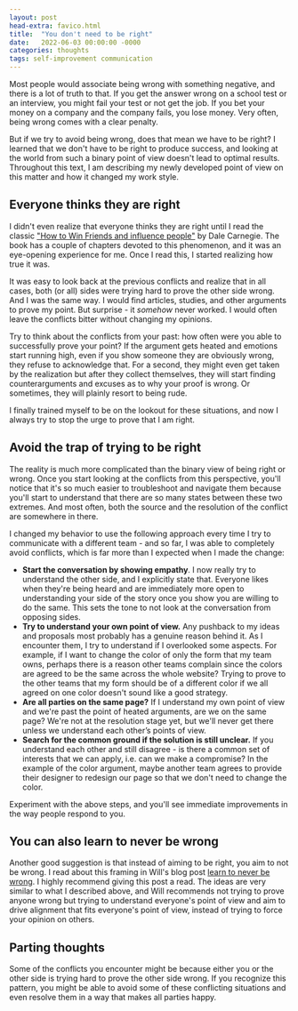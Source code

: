 ```yaml
---
layout: post
head-extra: favico.html
title:  "You don't need to be right"
date:   2022-06-03 00:00:00 -0000
categories: thoughts
tags: self-improvement communication 
---
```


Most people would associate being wrong with something negative, and there is a lot of truth to that.
If you get the answer wrong on a school test or an interview, you might fail your test or not get the job.
If you bet your money on a company and the company fails, you lose money.
Very often, being wrong comes with a clear penalty.

But if we try to avoid being wrong, does that mean we have to be right? I learned that we don't have to be right to produce success, and looking at the world from such a binary point of view doesn't lead to optimal results.
Throughout this text, I am describing my newly developed point of view on this matter and how it changed my work style.


## Everyone thinks they are right

I didn't even realize that everyone thinks they are right until I read the classic ["How to Win Friends and influence people"](https://www.amazon.com/dp/B08JLM24Q8/r) by Dale Carnegie.
The book has a couple of chapters devoted to this phenomenon, and it was an eye-opening experience for me. 
Once I read this, I started realizing how true it was.

It was easy to look back at the previous conflicts and realize that in all cases,
both (or all) sides were trying hard to prove the other side wrong.
And I was the same way. I would find articles, studies, and other arguments to prove my point.
But surprise - it *somehow* never worked. I would often leave the conflicts bitter without changing my opinions.

Try to think about the conflicts from your past: how often were you able to successfully prove your point? If the argument gets heated and emotions start running high, even if you show
someone they are obviously wrong, they refuse to acknowledge that. For a second, they might even get taken by the realization
but after they collect themselves, they will start finding counterarguments and excuses as to why your proof is wrong.
Or sometimes, they will plainly resort to being rude.

I finally trained myself to be on the lookout for these situations, and now I always try to stop the urge to prove that I am right.

## Avoid the trap of trying to be right

The reality is much more complicated than the binary view of being right or wrong. 
Once you start looking at the conflicts from this perspective, you'll notice that it's so much easier to troubleshoot and navigate them because you'll start to understand that there are so many 
states between these two extremes. And most often, both the source and the resolution of the conflict are somewhere in there. 

I changed my behavior to use the following approach every time I try to communicate with a different team - and so far, I was able to completely avoid conflicts, 
which is far more than I expected when I made the change:

- **Start the conversation by showing empathy**. I now really try to understand the other side, and I explicitly state that.
    Everyone likes when they're being heard and are immediately more open to understanding your side of
    the story once you show you are willing to do the same. 
    This sets the tone to not look at the conversation from opposing sides.
- **Try to understand your own point of view.**
    Any pushback to my ideas and proposals most probably has a genuine reason behind it. As I encounter them, I try to understand if I overlooked some aspects.
    For example, if I want to change the color of only the form that my team owns, perhaps there is a reason other teams complain since the colors are agreed to be the same across the whole website?
    Trying to prove to the other teams that my form should be of a different color if we all agreed on one color doesn't sound like a good strategy.
- **Are all parties on the same page?**
    If I understand my own point of view and we're past the point of heated arguments, are we on the same page? We're not at the resolution stage yet, but we'll never get there unless we understand each other’s points of view.
- **Search for the common ground if the solution is still unclear.** If you understand each other and still disagree - is there a common set of interests that we can apply, i.e. can we make a compromise? In the example of the color argument, maybe another team agrees to provide their designer to redesign our page so that we don't need to change the color. 

Experiment with the above steps, and you'll see immediate improvements in the way people respond to you.

## You can also learn to never be wrong

Another good suggestion is that instead of aiming to be right, you aim to not be wrong.
I read about this framing in Will's blog post [learn to never be wrong](https://lethain.com/learn-to-never-be-wrong/).
I highly recommend giving this post a read.
The ideas are very similar to what I described above, and Will recommends not trying to prove anyone wrong but trying to understand
everyone's point of view and aim to drive alignment that fits everyone's point of view, instead of trying to force your opinion on others.

## Parting thoughts

Some of the conflicts you encounter might be because either you or the other side is trying hard to prove the other side wrong.
If you recognize this pattern, you might be able to avoid some of these conflicting situations and even resolve them in a way that makes all parties happy.
